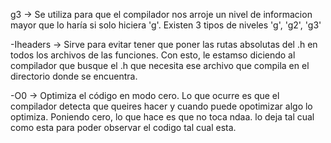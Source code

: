 g3 -> Se utiliza para que el compilador nos arroje un nivel de informacion mayor que lo haría si solo hiciera 'g'. Existen 3 tipos de niveles 'g', 'g2', 'g3'

-Iheaders -> Sirve para evitar tener que poner las rutas absolutas del .h en todos los archivos de las funciones. Con esto, le estamso diciendo al compilador que busque el .h que necesita ese archivo que compila en el directorio donde se encuentra.

-O0 -> Optimiza el código en modo cero. Lo que ocurre es que el compilador detecta que queires hacer y cuando puede opotimizar algo lo optimiza. Poniendo cero, lo que hace es que no toca ndaa. lo deja tal cual como esta para poder observar el codigo tal cual esta.
